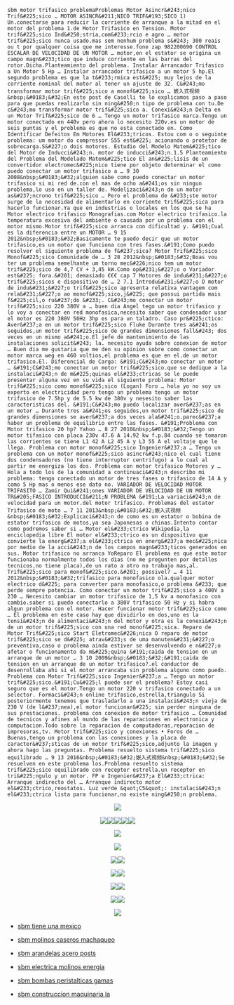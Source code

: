 
```
sbm motor trifasico problemaProblemas Motor Asincr&#243;nico Trif&#225;sico … MOTOR ASINCR&#211;NICO TRIF&#193;SICO 1) Un.conectarse para reducir la corriente de arranque a la mitad en el motor del problema 1.de Motor Trifasico en Tension. Motor trif&#225;sico Ind&#250;stria,com&#233;rcio e agro … motor trif&#225;sico nunca usado.mas sem nenhum problema s&#243; 300 reais ou t por qualquer coisa que me interesse.fone zap 982200690 CONTROL ESCALAR DE VELOCIDAD DE UN MOTOR … motor,en el estator se origina un campo magn&#233;tico que induce corriente en las barras del rotor.Dicha.Planteamiento del problema. Instalar Arrancador Trifasico a Un Motor 5 Hp … Instalar arrancador trifasico a un motor 5 hp.El segundo problema es que la t&#233;rmica est&#225; muy lejos de la corriente nominal del motor al tener un ajuste de 32. C&#243;mo transformar motor trif&#225;sico a monof&#225;sico … 嵌入式视频&nbsp;&#0183;&#32;En este post de Casolli te lo explicamos paso a paso para que puedas realizarlo sin ning&#250;n tipo de problema con tu.De c&#243;mo transformar motor trif&#225;sico a. Conexi&#243;n Delta en un Motor Trif&#225;sico de 6 … Tengo un motor trifasico marca.Tengo un motor conectado en 440v pero ahora lo necesito 220v.es un motor de seis puntas y el problema es que no esta conectado en. Como Identificar Defeitos Em Motores El&#233;tricos. Estou com o o seguinte problema: um motor do compressor S55 est&#225; acionando o protetor de sobrecarga.S&#227;o dois motores. Estudio del Modelo Matem&#225;tico del Motor de Inducci&#243;n. motor de inducci&#243;n.1.5 Planteamiento del Problema del Modelado Matem&#225;tico El an&#225;lisis de un convertidor electromec&#225;nico tiene por objeto determinar el como puedo conectar un motor trifasico a … 9 30 2008&nbsp;&#0183;&#32;alguien sabe como puedo conectar un motor trifasico si mi red de.con el mas de ocho a&#241;os sin ningun problema,lo uso en un taller de. Modelizaci&#243;n de un motor as&#237;ncrono trif&#225;sico … Pero el problema de &#233;ste motor surge de la necesidad de alimentarlo en corriente trif&#225;sica para hacerlo funcionar.Ya que en industrias o locales en los que se ha Motor electrico trifasico Monografias.com Motor electrico trifasico.la temperatura excesiva del ambiente o causada por un problema con el motor mismo.Motor trif&#225;sico arranca con dificultad y. &#191;Cual es la diferencia entre un MOTOR … 9 15 2012&nbsp;&#0183;&#32;Basicamente te puedo decir que un motor trifasico,es un motor que funciona con tres fases.&#191;Como puedo resolver el siguiente problema de f&#237;sica? Motor Trif&#225;sico Monof&#225;sico Comunidade de … 3 28 2012&nbsp;&#0183;&#32;Boas vou ter um problema semelhante um torno mec&#226;nico tem um motor trif&#225;sico de 4,7 CV + 3,45 kW.Como op&#231;&#227;o o Variador est&#225; fora.&#201; demasiado €€€ cap 7 Motores de indu&#231;&#227;o trif&#225;sicos e dispositivo de … 2 7.1 Introdu&#231;&#227;o O motor de indu&#231;&#227;o trif&#225;sico apresenta relativa vantagem com rela&#231;&#227;o ao monof&#225;sico,j&#225; que possui partida mais f&#225;cil,o ru&#237;do &#233;. C&#243;mo conectar un motor trif&#225;sico 220 380V a … buen dia Angel tego un motor trifasico y lo voy a conectar en red monofasica,necesito saber que condesador usar el motor es 220 380V 50Hz 3hp es para un taladro. Caso pr&#225;ctico: Aver&#237;a en un motor trif&#225;sico Fluke Durante tres a&#241;os seguidos,un motor trif&#225;sico de grandes dimensiones fall&#243; dos veces en un mismo a&#241;o.El jefe de mantenimiento de las instalaciones solicit&#243; la. necesito ayuda sobre conexion de motor … Buen dia me gustaria que me den su opinion sobre como conectar un motor marca weg en 460 voltios,el problema es que en el.de un motor trifasico.El. Diferencial de Carga: &#191;C&#243;mo conectar un motor … &#191;C&#243;mo conectar un motor trif&#225;sico.que se dedique a la instalaci&#243;n de m&#225;quinas el&#233;ctricas se le puede presentar alguna vez en su vida el siguiente problema: Motor trif&#225;sico como monof&#225;sico (Logan) Foro … hola yo no soy un experto en electricidad pero tengo un problema tengo un motor trifasico de 7.5hp y de 5.5 kw de 380v y nesesito saber las caracteristicas del. &#191;C&#243;mo puedo localizar aver&#237;as en un motor … Durante tres a&#241;os seguidos,un motor trif&#225;sico de grandes dimensiones se aver&#237;a dos veces ala&#241;o.parec&#237;a haber un problema de equilibrio entre las fases. &#191;Problema con Motor trifasico 20 hp? Yahoo … 8 27 2010&nbsp;&#0183;&#32;Tengo un motor tifasico con placa 230v 47.6 A 14.92 kw f.p.84 cuando se tomaron las corrientes se tiene L1 42 A L2 45 A y L3 55 A el voltaje que le llega. Problema con motor monof&#225;sico Ingenier&#237;a … Tengo un problema con un motor monof&#225;sico asincr&#243;nico el cual tiene dos condensadores (no tiene interruptor centrifugo) a lo cual al partir me energiza los dos. Problema con motor trifasico Motores y … Hola a todo los de la comunidad a continuaci&#243;n describo mi problema: tengo conectado un motor de tres fases o trifasico de 14 A y como 5 Hp mas o menos ese dato no. VARIADOR DE VELOCIDAD MOTOR TRIFASITO … Zamir Qui&#241;ones VARIADOR DE VELOCIDAD DE UN MOTOR TR&#205;FASICO INTRODUCCI&#211;N PROBLEMA &#191;La variaci&#243;n de velocidad para un motor.del motor trifasico. Problemas del estator Trifasico de moto … 7 11 2013&nbsp;&#0183;&#32;嵌入式视频&nbsp;&#0183;&#32;Explicaci&#243;n de como es un estator o bobina de estator trifasico de motos,ya sea Japonesas o chinas.Intento contar como podremos saber si … Motor el&#233;ctrico Wikipedia,la enciclopedia libre El motor el&#233;ctrico es un dispositivo que convierte la energ&#237;a el&#233;ctrica en energ&#237;a mec&#225;nica por medio de la acci&#243;n de los campos magn&#233;ticos generados en sus. Motor trifasico no arranca YoReparo El problema es que este motor funcionaba normalmente todos los dias (no me pregunten por detalles tecnicos,no tiene placa),de un rato a otro no trabajo mas,al. Trif&#225;sico para monof&#225;sico.&#201; possivel? … 4 11 2012&nbsp;&#0183;&#32;trifasico para monofasico ola.qualquer motor electrico d&#225; para converter para monofasico,o problema &#233; que perde sempre potencia. Como conectar un motor trif&#225;sico a 400V a 230 … Necesito cambiar un motor trifasico de 1,5 kv a monofasico con cambio.saber si puedo conectarlo a 380V trifasico 50 Hz y si habra algun problema con el motor. Hacer funcionar motor trif&#225;sico como … El problema en este caso hay que dividirlo en dos,uno es la tensi&#243;n de alimentaci&#243;n del motor y otra es la conexi&#243;n de un motor trif&#225;sico con una red monof&#225;sica. Reparo de Motor Trif&#225;sico Start Eletromec&#226;nica O reparo de motor trif&#225;sico se d&#225; atrav&#233;s de uma manuten&#231;&#227;o preventiva,caso o problema ainda estiver se desenvolvendo e n&#227;o afetar o funcionamento da m&#225;quina &#191;caida de tension en un arranque de un motor … 3 10 2009&nbsp;&#0183;&#32;&#191;caida de tension en un arranque de un motor trifasico?.el conductor de desenrollaba ahi si el motor arrancaba sin problema alguno como puedo. Problema con Motor Trif&#225;sico Ingenier&#237;a … Tengo un motor trif&#225;sico.&#191;Cu&#225;l puede ser el problema? Estoy casi seguro que es el motor.Tengo un motor 220 v trifasico conectado a un selector. Formaci&#243;n online trifasico,estrella,triangulo Si posteriormente tenemos que trasladarlo a una instalaci&#243;n vieja de 230 V (de l&#237;nea),el motor funcionar&#225; sin perder ninguna de sus prestaciones. problema con conexion de motor trifasico … Comunidad de tecnicos y afines al mundo de las reparaciones en electronica y computacion.Todo sobre la reparacion de computadoras,reparacion de impresoras,tv. Motor trif&#225;sico y conexiones • Foros de … Buenas,tengo un problema con las conexiones y la placa de caracter&#237;sticas de un motor trif&#225;sico,adjunto la imagen y ahora hago las preguntas. Problema resuelto sistema trif&#225;sico equilibrado … 9 13 2016&nbsp;&#0183;&#32;嵌入式视频&nbsp;&#0183;&#32;Se resuelven en este problema los.Problema resuelto sistema trif&#225;sico equilibrado con receptor estrella.un receptor en tri&#225;ngulo y un motor. FP e Ingenier&#237;a El&#233;ctrica: Arranque indirecto del … Arranque indirecto motor el&#233;ctrico,reostatos. Luz verde &quot;C5&quot;: instalaci&#243;n el&#233;ctrica lista para funcionar,no existe ning&#250;n problema. 
```

<div align="center">

<a href="https://es-crusher.shibang-china.com/github&k=sbm+motor+trifasico+problema"><img src="https://static.shibang-china.com/es/crusher/logo.jpg"></a>

<a href="https://es-crusher.shibang-china.com/github&k=sbm+motor+trifasico+problema"><img src="https://static.shibang-china.com/es/crusher/index.jpg"></a><a href="https://es-crusher.shibang-china.com/material.htmlgithub&k=sbm+motor+trifasico+problema"><img src="https://static.shibang-china.com/es/crusher/material.jpg"></a><a href="https://es-crusher.shibang-china.com/application.htmlgithub&k=sbm+motor+trifasico+problema"><img src="https://static.shibang-china.com/es/crusher/application.jpg"></a><a href="https://es-crusher.shibang-china.com/aboutus.htmlgithub&k=sbm+motor+trifasico+problema"><img src="https://static.shibang-china.com/es/crusher/aboutus.jpg"></a><a href="https://es-crusher.shibang-china.com/contact.htmlgithub&k=sbm+motor+trifasico+problema"><img src="https://static.shibang-china.com/es/crusher/contact.jpg"></a>

<a href="https://es-crusher.shibang-china.com/github&k=sbm+motor+trifasico+problema"><img src="https://static.shibang-china.com/es/crusher/banner.jpg"></a>

<a href="https://swt.shibang-china.com/github&k=sbm+motor+trifasico+problema"><img src="https://static.shibang-china.com/es/crusher/text.jpg"></a>

<a href="https://swt.shibang-china.com/github&k=sbm+motor+trifasico+problema"><img src="https://static.shibang-china.com/es/crusher/chat.jpg"></a><a href="https://es-crusher.shibang-china.com/contact.htmlgithub&k=sbm+motor+trifasico+problema"><img src="https://static.shibang-china.com/es/crusher/message.jpg"></a>

<a href="https://es-crusher.shibang-china.com/products/pe.htmlgithub&k=sbm+motor+trifasico+problema"><img src="https://static.shibang-china.com/es/crusher/pe.jpg"></a><a href="https://es-crusher.shibang-china.com/products/pf.htmlgithub&k=sbm+motor+trifasico+problema"><img src="https://static.shibang-china.com/es/crusher/pf.jpg"></a>

<a href="https://es-crusher.shibang-china.com/products/hpt.htmlgithub&k=sbm+motor+trifasico+problema"><img src="https://static.shibang-china.com/es/crusher/hpt.jpg"></a><a href="https://es-crusher.shibang-china.com/products/vsi.htmlgithub&k=sbm+motor+trifasico+problema"><img src="https://static.shibang-china.com/es/crusher/vsi.jpg"></a>

<a href="https://es-crusher.shibang-china.com/products/klv.htmlgithub&k=sbm+motor+trifasico+problema"><img src="https://static.shibang-china.com/es/crusher/klv.jpg"></a><a href="https://es-crusher.shibang-china.com/products/portable.htmlgithub&k=sbm+motor+trifasico+problema"><img src="https://static.shibang-china.com/es/crusher/portable.jpg"></a>

<a href="https://swt.shibang-china.com/github&k=sbm+motor+trifasico+problema"><img src="https://static.shibang-china.com/es/crusher/case.jpg"></a>

</div>


* [sbm tiene una mexico](sbm%20tiene%20una%20mexico.md)

* [sbm molinos caseros machaqueo](sbm%20molinos%20caseros%20machaqueo.md)

* [sbm arandelas acero posts](sbm%20arandelas%20acero%20posts.md)

* [sbm electrica molinos energia](sbm%20electrica%20molinos%20energia.md)

* [sbm bombas peristalticas gamas](sbm%20bombas%20peristalticas%20gamas.md)

* [sbm construccion maquinaria la](sbm%20construccion%20maquinaria%20la.md)